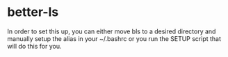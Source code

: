 # better-ls

In order to set this up, you can either move bls to a desired directory and manually setup the alias in your ~/.bashrc or you run the SETUP script that will do this for you.
